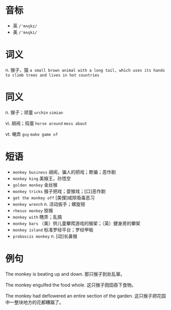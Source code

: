 # 音标

- 英 `/'mʌŋkɪ/`
- 美 `/'mʌŋki/`

# 词义

n. 猴子，猿
`a small brown animal with a long tail, which uses its hands to climb trees and lives in hot countries`

# 同义

n. 猴子；顽童
`urchin` `simian`

vi. 胡闹；捣蛋
`horse around` `mess about`

vt. 嘲弄
`guy` `make game of`

# 短语

- `monkey business` 胡闹，骗人的把戏；欺骗；恶作剧
- `monkey king` 美猴王，孙悟空
- `golden monkey` 金丝猴
- `monkey tricks` 猴子把戏；耍猴戏；[口]恶作剧
- `get the monkey off` [美俚]戒除吸毒恶习
- `monkey wrench` n. 活动扳手；螺旋钳
- `rhesus monkey` 猕猴
- `monkey with` 瞎弄；乱搞
- `monkey bars` （美）供儿童攀爬游戏的猴架；（英）健身房的攀架
- `monkey island` 标准罗经平台；罗经甲板
- `proboscis monkey` n. [动]长鼻猴

# 例句

The monkey is beating up and down.
那只猴子到处乱窜。

The monkey engulfed the food whole.
这只猴子囫囵吞下食物。

The monkey had deflowered an entire section of the garden.
这只猴子把花园中一整块地方的花都糟蹋了。


